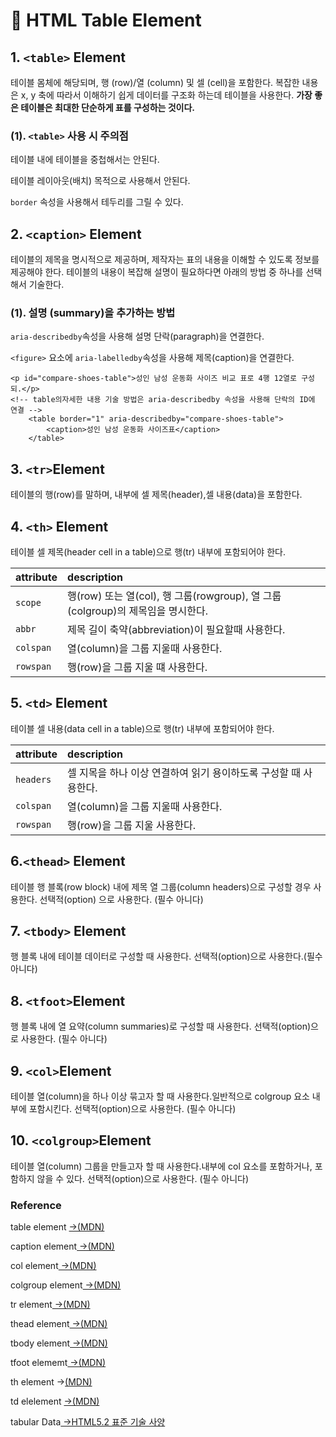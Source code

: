 # 📄 HTML Table Element

## 1. `<table>` Element

테이블 몸체에 해당되며, 행 \(row\)/열 \(column\) 및 셀 \(cell\)을 포함한다. 복잡한 내용은 x, y 축에 따라서 이해하기 쉽게 데이터를 구조화 하는데 테이블을 사용한다. **가장 좋은 테이블은 최대한 단순하게 표를 구성하는 것이다.**

### **\(1\).** `<table>` 사용 시 주의점

테이블 내에 테이블을 중첩해서는 안된다.

테이블 레이아웃\(배치\) 목적으로 사용해서 안된다. 

`border` 속성을 사용해서 테두리를 그릴 수 있다.

## 2. `<caption>` Element

테이블의 제목을 명시적으로 제공하며, 제작자는 표의 내용을 이해할 수 있도록 정보를 제공해야 한다. 테이블의 내용이 복잡해 설명이 필요하다면 아래의 방법 중 하나를 선택해서 기술한다.

### \(1\). 설명 \(summary\)을 추가하는 방법

`aria-describedby`속성을 사용해 설명 단락\(paragraph\)을 연결한다.

`<figure>` 요소에 `aria-labelledby`속성을 사용해 제목\(caption\)을 연결한다.

```markup
<p id="compare-shoes-table">성인 남성 운동화 사이즈 비교 표로 4행 12열로 구성되.</p>
<!-- table의자세한 내용 기술 방법은 aria-describedby 속성을 사용해 단락의 ID에 연결 -->
    <table border="1" aria-describedby="compare-shoes-table">
        <caption>성인 남성 운동화 사이즈표</caption>
    </table>
```

## **3. `<tr>`Element**

테이블의 행\(row\)를 말하며, 내부에 셀 제목\(header\),셀 내용\(data\)을 포함한다.

## 4. `<th>` Element

테이블 셀 제목\(header cell in a table\)으로 행\(tr\) 내부에 포함되어야 한다.

| attribute | description |
| :--- | :--- |
| `scope` | 행\(row\) 또는 열\(col\), 행 그룹\(rowgroup\), 열 그룹\(colgroup\)의 제목임을 명시한다. |
| `abbr` | 제목 길이 축약\(abbreviation\)이 필요할때 사용한다. |
| `colspan` | 열\(column\)을 그룹 지울때 사용한다. |
| `rowspan` | 행\(row\)을 그룹 지울 떄 사용한다. |

## 5. `<td>` Element

테이블 셀 내용\(data cell in a table\)으로 행\(tr\) 내부에 포함되어야 한다.

| attribute | description |
| :--- | :--- |
| `headers` | 셀 지목을 하나 이상 연결하여 읽기 용이하도록 구성할 때 사용한다. |
| `colspan` | 열\(column\)을 그룹 지울때 사용한다. |
| `rowspan` | 행\(row\)을 그룹 지울  사용한다. |

## 6.`<thead>` Element

테이블 행 블록\(row block\) 내에 제목 열 그룹\(column headers\)으로 구성할 경우 사용한다. 선택적\(option\) 으로 사용한다. \(필수 아니다\)

## 7. `<tbody>` Element

행 블록 내에 테이블 데이터로 구성할 때 사용한다. 선택적\(option\)으로 사용한다.\(필수 아니다\)

## 8. `<tfoot>`Element

행 블록 내에 열 요약\(column summaries\)로 구성할 때 사용한다. 선택적\(option\)으로 사용한다. \(필수 아니다\)

## 9. `<col>`Element

테이블 열\(column\)을 하나 이상 묶고자 할 때 사용한다.일반적으로 colgroup 요소 내부에 포함시킨다. 선택적\(option\)으로 사용한다. \(필수 아니다\)

## 10. `<colgroup>`Element

테이블 열\(column\) 그룹을 만들고자 할 때 사용한다.내부에 col 요소를 포함하거나, 포함하지 않을 수 있다. 선택적\(option\)으로 사용한다. \(필수 아니다\)

### Reference <a id="reference"></a>

table  element [ →\(MDN\)](https://developer.mozilla.org/ko/docs/Web/HTML/Element/table)

caption element[ →\(MDN\)](https://developer.mozilla.org/ko/docs/Web/HTML/Element/caption)

col element[ →\(MDN\)](https://developer.mozilla.org/ko/docs/Web/HTML/Element/col)

colgroup element[ →\(MDN\)](https://developer.mozilla.org/ko/docs/Web/HTML/Element/colgroup)

tr element[ →\(MDN\)](https://developer.mozilla.org/ko/docs/Web/HTML/Element/tr)

thead element[ →\(MDN\)](https://developer.mozilla.org/ko/docs/Web/HTML/Element/thead)

tbody element[ →\(MDN\)](https://developer.mozilla.org/ko/docs/Web/HTML/Element/tbody)

tfoot elememt[ →\(MDN\)](https://developer.mozilla.org/ko/docs/Web/HTML/Element/tfoot)

th element →[\(MDN\)](https://developer.mozilla.org/ko/docs/Web/HTML/Element/th)

td elelement [ →\(MDN\)](https://developer.mozilla.org/ko/docs/Web/HTML/Element/td)

tabular Data[ →HTML5.2 표준 기술 사양﻿](https://html.spec.whatwg.org/multipage/tables.html#tabular-data)










